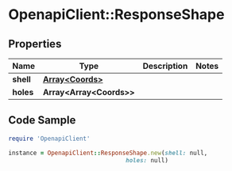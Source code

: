 # OpenapiClient::ResponseShape

## Properties

Name | Type | Description | Notes
------------ | ------------- | ------------- | -------------
**shell** | [**Array&lt;Coords&gt;**](Coords.md) |  | 
**holes** | **Array&lt;Array&lt;Coords&gt;&gt;** |  | 

## Code Sample

```ruby
require 'OpenapiClient'

instance = OpenapiClient::ResponseShape.new(shell: null,
                                 holes: null)
```


